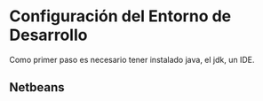 # Configuración del Entorno de Desarrollo

Como primer paso es necesario tener instalado java, el jdk, un IDE.

## Netbeans
